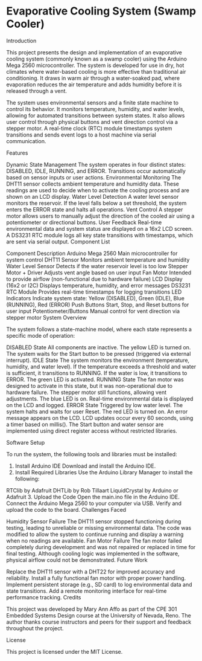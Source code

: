 # Evaporative Cooling System (Swamp Cooler)

Introduction

This project presents the design and implementation of an evaporative cooling system (commonly known as a swamp cooler) using the Arduino Mega 2560 microcontroller. The system is developed for use in dry, hot climates where water-based cooling is more effective than traditional air conditioning. It draws in warm air through a water-soaked pad, where evaporation reduces the air temperature and adds humidity before it is released through a vent.

The system uses environmental sensors and a finite state machine to control its behavior. It monitors temperature, humidity, and water levels, allowing for automated transitions between system states. It also allows user control through physical buttons and vent direction control via a stepper motor. A real-time clock (RTC) module timestamps system transitions and sends event logs to a host machine via serial communication.

Features

Dynamic State Management
The system operates in four distinct states: DISABLED, IDLE, RUNNING, and ERROR. Transitions occur automatically based on sensor inputs or user actions.
Environmental Monitoring
The DHT11 sensor collects ambient temperature and humidity data. These readings are used to decide when to activate the cooling process and are shown on an LCD display.
Water Level Detection
A water level sensor monitors the reservoir. If the level falls below a set threshold, the system enters the ERROR state and halts all operations.
Vent Control
A stepper motor allows users to manually adjust the direction of the cooled air using a potentiometer or directional buttons.
User Feedback
Real-time environmental data and system status are displayed on a 16x2 LCD screen. A DS3231 RTC module logs all key state transitions with timestamps, which are sent via serial output.
Component List

Component	Description
Arduino Mega 2560	Main microcontroller for system control
DHT11 Sensor	Monitors ambient temperature and humidity
Water Level Sensor	Detects if the water reservoir level is too low
Stepper Motor + Driver	Adjusts vent angle based on user input
Fan Motor	Intended to provide airflow (non-functional due to hardware failure)
LCD Display (16x2 or I2C)	Displays temperature, humidity, and error messages
DS3231 RTC Module	Provides real-time timestamps for logging transitions
LED Indicators	Indicate system state: Yellow (DISABLED), Green (IDLE), Blue (RUNNING), Red (ERROR)
Push Buttons	Start, Stop, and Reset buttons for user input
Potentiometer/Buttons	Manual control for vent direction via stepper motor
System Overview

The system follows a state-machine model, where each state represents a specific mode of operation:

DISABLED State
All components are inactive. The yellow LED is turned on. The system waits for the Start button to be pressed (triggered via external interrupt).
IDLE State
The system monitors the environment (temperature, humidity, and water level). If the temperature exceeds a threshold and water is sufficient, it transitions to RUNNING. If the water is low, it transitions to ERROR. The green LED is activated.
RUNNING State
The fan motor was designed to activate in this state, but it was non-operational due to hardware failure. The stepper motor still functions, allowing vent adjustments. The blue LED is on. Real-time environmental data is displayed on the LCD and logged.
ERROR State
Triggered by low water level. The system halts and waits for user Reset. The red LED is turned on. An error message appears on the LCD.
LCD updates occur every 60 seconds, using a timer based on millis(). The Start button and water sensor are implemented using direct register access without restricted libraries.

Software Setup

To run the system, the following tools and libraries must be installed:

1. Install Arduino IDE
Download and install the Arduino IDE.
2. Install Required Libraries
Use the Arduino Library Manager to install the following:

RTClib by Adafruit
DHTLib by Rob Tillaart
LiquidCrystal by Arduino or Adafruit
3. Upload the Code
Open the main.ino file in the Arduino IDE.
Connect the Arduino Mega 2560 to your computer via USB.
Verify and upload the code to the board.
Challenges Faced

Humidity Sensor Failure
The DHT11 sensor stopped functioning during testing, leading to unreliable or missing environmental data. The code was modified to allow the system to continue running and display a warning when no readings are available.
Fan Motor Failure
The fan motor failed completely during development and was not repaired or replaced in time for final testing. Although cooling logic was implemented in the software, physical airflow could not be demonstrated.
Future Work

Replace the DHT11 sensor with a DHT22 for improved accuracy and reliability.
Install a fully functional fan motor with proper power handling.
Implement persistent storage (e.g., SD card) to log environmental data and state transitions.
Add a remote monitoring interface for real-time performance tracking.
Credits

This project was developed by Mary Ann Affo as part of the CPE 301 Embedded Systems Design course at the University of Nevada, Reno. The author thanks course instructors and peers for their support and feedback throughout the project.

License

This project is licensed under the MIT License.

